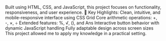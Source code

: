 Built using HTML, CSS, and JavaScript, this project focuses on functionality, responsiveness, and user experience.
🔹 Key Highlights:
Clean, intuitive, and mobile-responsive interface using CSS Grid
Core arithmetic operations: +, -, ×, ÷
Extended features: %, √, (), and Ans
Interactive button behavior with dynamic JavaScript handling
Fully adaptable design across screen sizes
This project allowed me to apply my knowledge in a practical setting.

